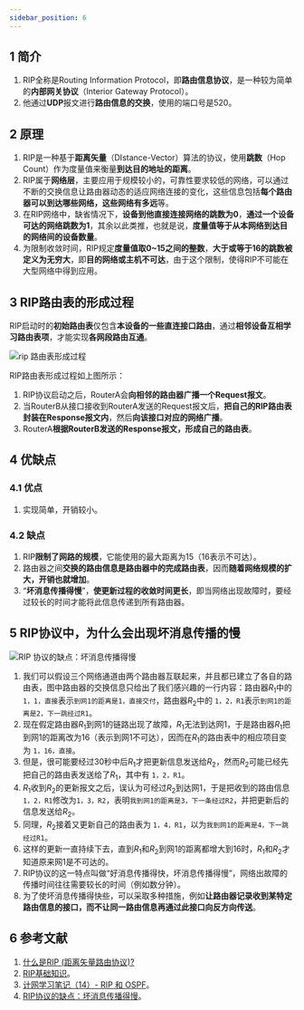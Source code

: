 ```yaml
---
sidebar_position: 6
---
```


## 1 简介

1. RIP全称是Routing Information Protocol，即**路由信息协议**，是一种较为简单的**内部网关协议**（Interior Gateway Protocol）。
2. 他通过**UDP**报文进行**路由信息的交换**，使用的端口号是520。

## 2 原理

1. RIP是一种基于**距离矢量**（DIstance-Vector）算法的协议，使用**跳数**（Hop Count）作为度量值来衡量**到达目的地址的距离**。
2. RIP属于**网络层**，主要应用于规模较小的，可靠性要求较低的网络，可以通过不断的交换信息让路由器动态的适应网络连接的变化，这些信息包括**每个路由器可以到达哪些网络，这些网络有多远**等。
3. 在RIP网络中，缺省情况下，**设备到他直接连接网络的跳数为0**，**通过一个设备可达的网络跳数为1**，其余以此类推，也就是说，**度量值等于从本网络到达目的网络间的设备数量**。
4. 为限制收敛时间，RIP规定**度量值取0~15之间的整数**，**大于或等于16的跳数被定义为无穷大**，即**目的网络或主机不可达**，由于这个限制，使得RIP不可能在大型网络中得到应用。

## 3 RIP路由表的形成过程

RIP启动时的**初始路由表**仅包含**本设备的一些直连接口路由**，通过**相邻设备互相学习路由表项**，才能实现**各网段路由互通**。

![rip 路由表形成过程](https://ricear.com/media/202105/2021-05-06_104111.png)

RIP路由表形成过程如上图所示：

1. RIP协议启动之后，RouterA会**向相邻的路由器广播一个Request报文**。
2. 当RouterB从接口接收到RouterA发送的Request报文后，**把自己的RIP路由表封装在Response报文内**，然后**向该接口对应的网络广播**。
3. RouterA**根据RouterB发送的Response报文，形成自己的路由表**。

## 4 优缺点

### 4.1 优点

1. 实现简单，开销较小。

### 4.2 缺点

1. RIP**限制了网路的规模**，它能使用的最大距离为15（16表示不可达）。
2. 路由器之间**交换的路由信息是路由器中的完成路由表**，因而**随着网络规模的扩大，开销也就增加**。
3. “**坏消息传播得慢**”，**使更新过程的收敛时间更长**，即当网络出现故障时，要经过较长的时间才能将此信息传递到所有路由器。

## 5 RIP协议中，为什么会出现坏消息传播的慢

![RIP 协议的缺点：坏消息传播得慢](https://ricear.com/media/202105/2021-05-06_113753.png)

1. 我们可以假设三个网络通道由两个路由器互联起来，并且都已建立了各自的路由表，图中路由器的交换信息只给出了我们感兴趣的一行内容：路由器$R_1$中的 `1，1，直接`表示`到网1的距离是1，直接交付`，路由器$R_2$中的 `1，2，R1`表示`到网1的距离是2，下一跳经过R1`。
2. 现在假定路由器$R_1$到网1的链路出现了故障，$R_1$无法到达网1，于是路由器$R_1$把到网1的距离改为16（表示到网1不可达），因而在$R_1$的路由表中的相应项目变为 `1，16，直接`。
3. 但是，很可能要经过30秒中后$R_1$才把更新信息发送给$R_2$，然而$R_2$可能已经先把自己的路由表发送给了$R_1$，其中有 `1，2，R1`。
4. $R_1$收到$R_2$的更新报文之后，误认为可经过$R_2$到达网1，于是把收到的路由信息 `1，2，R1`修改为`1，3，R2`，表明`我到网1的距离是3，下一条经过R2`，并把更新后的信息发送给$R_2$。
5. 同理，$R_2$接着又更新自己的路由表为 `1，4，R1`，以为`我到网1的距离是4，下一跳经过R1`。
6. 这样的更新一直持续下去，直到$R_1$和$R_2$到网1的距离都增大到16时，$R_1$和$R_2$才知道原来网1是不可达的。
7. RIP协议的这一特点叫做“好消息传播得快，坏消息传播得慢”，网络出故障的传播时间往往需要较长的时间（例如数分钟）。
8. 为了使坏消息传播得快些，可以采取多种措施，例如**让路由器记录收到某特定路由信息的接口，而不让同一路由信息再通过此接口向反方向传送**。

## 6 参考文献

1. [什么是RIP (距离矢量路由协议)?](https://github.com/wolverinn/Waking-Up/blob/master/Computer%20Network.md#%E4%BB%80%E4%B9%88%E6%98%AFRIP-Routing-Information-Protocol-%E8%B7%9D%E7%A6%BB%E7%9F%A2%E9%87%8F%E8%B7%AF%E7%94%B1%E5%8D%8F%E8%AE%AE-%E7%AE%97%E6%B3%95%E6%98%AF%E4%BB%80%E4%B9%88)
2. [RIP基础知识](https://cshihong.github.io/2018/03/23/RIP%E5%9F%BA%E7%A1%80%E7%9F%A5%E8%AF%86)。
3. [计网学习笔记（14）- RIP 和 OSPF](https://www.jianshu.com/p/6d7d9c614440)。
4. [RIP协议的缺点：坏消息传播得慢](https://lichtmiao.github.io/2018/08/31/Tech/Computer%20Network/RIP%E5%8D%8F%E8%AE%AE%E7%9A%84%E7%BC%BA%E7%82%B9%EF%BC%9A%E5%9D%8F%E6%B6%88%E6%81%AF%E4%BC%A0%E6%92%AD%E5%BE%97%E6%85%A2)。
